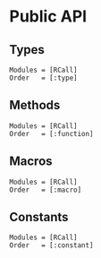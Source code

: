 # Public API

## Types

```@autodocs
Modules = [RCall]
Order   = [:type]
```

## Methods

```@autodocs
Modules = [RCall]
Order   = [:function]
```

## Macros

```@autodocs
Modules = [RCall]
Order   = [:macro]
```

## Constants

```@autodocs
Modules = [RCall]
Order   = [:constant]
```
